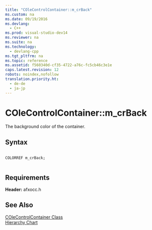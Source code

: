 ```yaml
---
title: "COleControlContainer::m_crBack"
ms.custom: na
ms.date: 09/19/2016
ms.devlang: 
  - C++
ms.prod: visual-studio-dev14
ms.reviewer: na
ms.suite: na
ms.technology: 
  - devlang-cpp
ms.tgt_pltfrm: na
ms.topic: reference
ms.assetid: f560340d-cf35-4722-a76c-fc5cb46c3e1e
caps.latest.revision: 12
robots: noindex,nofollow
translation.priority.ht: 
  - de-de
  - ja-jp
---
```

# COleControlContainer::m_crBack
The background color of the container.  
  
## Syntax  
  
```  
  
COLORREF m_crBack;  
  
```  
  
## Requirements  
 **Header:** afxocc.h  
  
## See Also  
 [COleControlContainer Class](../vs140/COleControlContainer-Class.md)   
 [Hierarchy Chart](../vs140/Hierarchy-Chart.md)